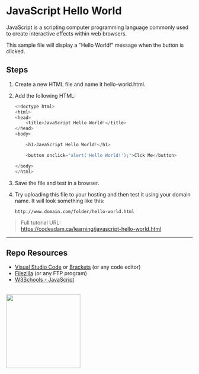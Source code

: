 # JavaScript Hello World

JavaScript is a scripting computer programming language commonly used to create interactive effects within web browsers.

This sample file will display a "Hello World!" message when the button is clicked. 

## Steps

1. Create a new HTML file and name it hello-world.html.
2. Add the following HTML:

    ```javascript
    <!doctype html>
    <html>
    <head>
        <title>JavaScript Hello World!</title>
    </head>
    <body>
    
        <h1>JavaScript Hello World!</h1>
    
        <button onclick="alert('Hello World!');">Clck Me</button>
    
    </body>
    </html>
    ```

3. Save the file and test in a browser.
4. Try uploading this file to your hosting and then test it using your domain name. It will look something like this:
    
    ```
    http://www.domain.com/folder/hello-world.html
    ```

> Full tutorial URL:  
> https://codeadam.ca/learning/javascript-hello-world.html

*** 

## Repo Resources

* [Visual Studio Code](https://code.visualstudio.com/) or [Brackets](http://brackets.io/) (or any code editor)
* [Filezilla](https://filezilla-project.org/) (or any FTP program)
* [W3Schools - JavaScript](https://www.w3schools.com/js/)

<br>
<a href="https://codeadam.ca">
<img src="https://cdn.codeadam.ca/images@1.0.0/codeadam-logo-coloured-horizontal.png" width="200">
</a>
